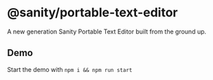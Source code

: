 # @sanity/portable-text-editor
A new generation Sanity Portable Text Editor built from the ground up.


## Demo
Start the demo with `npm i && npm run start`
